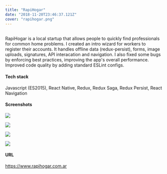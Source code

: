 ```yaml
---
title: "RapiHogar"
date: "2018-11-20T23:46:37.121Z"
cover: "rapihogar.png"
---
```

<br />
RapiHogar is a local startup that allows people to quickly find professionals for common home problems.
I created an intro wizard for workers to register their accounts. It handles offline data (redux-persist), forms, image uploads, signatures, API interacation and navigation. I also fixed some bugs by enforcing best practices, improving the app's overall performance. Improved code quality by adding standard ESLint configs.

#### Tech stack
Javascript (ES2015), React Native, Redux, Redux Saga, Redux Persist, React Navigation

#### Screenshots

![](screenshot1.png)

![](screenshot2.png)

![](screenshot3.png)

![](screenshot4.png)

#### URL
https://www.rapihogar.com.ar